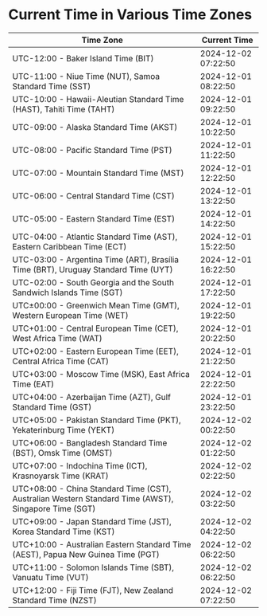 # Current Time in Various Time Zones

| Time Zone | Current Time |
|-----------|--------------|
| UTC-12:00 - Baker Island Time (BIT) | 2024-12-02 07:22:50 |
| UTC-11:00 - Niue Time (NUT), Samoa Standard Time (SST) | 2024-12-01 08:22:50 |
| UTC-10:00 - Hawaii-Aleutian Standard Time (HAST), Tahiti Time (TAHT) | 2024-12-01 09:22:50 |
| UTC-09:00 - Alaska Standard Time (AKST) | 2024-12-01 10:22:50 |
| UTC-08:00 - Pacific Standard Time (PST) | 2024-12-01 11:22:50 |
| UTC-07:00 - Mountain Standard Time (MST) | 2024-12-01 12:22:50 |
| UTC-06:00 - Central Standard Time (CST) | 2024-12-01 13:22:50 |
| UTC-05:00 - Eastern Standard Time (EST) | 2024-12-01 14:22:50 |
| UTC-04:00 - Atlantic Standard Time (AST), Eastern Caribbean Time (ECT) | 2024-12-01 15:22:50 |
| UTC-03:00 - Argentina Time (ART), Brasília Time (BRT), Uruguay Standard Time (UYT) | 2024-12-01 16:22:50 |
| UTC-02:00 - South Georgia and the South Sandwich Islands Time (SGT) | 2024-12-01 17:22:50 |
| UTC±00:00 - Greenwich Mean Time (GMT), Western European Time (WET) | 2024-12-01 19:22:50 |
| UTC+01:00 - Central European Time (CET), West Africa Time (WAT) | 2024-12-01 20:22:50 |
| UTC+02:00 - Eastern European Time (EET), Central Africa Time (CAT) | 2024-12-01 21:22:50 |
| UTC+03:00 - Moscow Time (MSK), East Africa Time (EAT) | 2024-12-01 22:22:50 |
| UTC+04:00 - Azerbaijan Time (AZT), Gulf Standard Time (GST) | 2024-12-01 23:22:50 |
| UTC+05:00 - Pakistan Standard Time (PKT), Yekaterinburg Time (YEKT) | 2024-12-02 00:22:50 |
| UTC+06:00 - Bangladesh Standard Time (BST), Omsk Time (OMST) | 2024-12-02 01:22:50 |
| UTC+07:00 - Indochina Time (ICT), Krasnoyarsk Time (KRAT) | 2024-12-02 02:22:50 |
| UTC+08:00 - China Standard Time (CST), Australian Western Standard Time (AWST), Singapore Time (SGT) | 2024-12-02 03:22:50 |
| UTC+09:00 - Japan Standard Time (JST), Korea Standard Time (KST) | 2024-12-02 04:22:50 |
| UTC+10:00 - Australian Eastern Standard Time (AEST), Papua New Guinea Time (PGT) | 2024-12-02 06:22:50 |
| UTC+11:00 - Solomon Islands Time (SBT), Vanuatu Time (VUT) | 2024-12-02 06:22:50 |
| UTC+12:00 - Fiji Time (FJT), New Zealand Standard Time (NZST) | 2024-12-02 07:22:50 |

